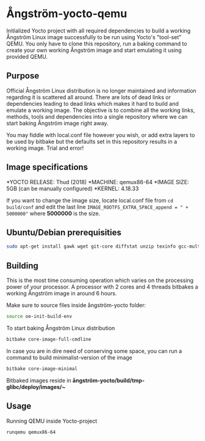 # Ångström-yocto-qemu

Initialized Yocto project with all required dependencies to build a working Ångström Linux image successfully to be run using Yocto's "tool-set" QEMU. 
You only have to clone this repository, run a baking command to create your own working Ångström image and start emulating it using provided QEMU.

## Purpose
Official Ångström Linux distribution is no longer maintained and information regarding it is scattered all around. 
There are lots of dead links or dependencies leading to dead links which makes it hard to build and emulate a working image.
The objective is to combine all the working links, methods, tools and dependencies into a single repository where we can start baking Ångström image right away.

You may fiddle with local.conf file however you wish, or add extra layers to be used by bitbake but the defaults set in this repository results in a working image.
Trial and error!

## Image specifications
*YOCTO RELEASE: Thud (2018)
*MACHINE: qemux86-64
*IMAGE SIZE: 5GB (can be manually configured)
*KERNEL: 4.18.33

If you want to change the image size, locate local.conf file from
<code>cd build/conf</code> and edit the last line <code>IMAGE_ROOTFS_EXTRA_SPACE_append = " + 5000000"</code> where **5000000** is the size.   

## Ubuntu/Debian prerequisities
```bash
sudo apt-get install gawk wget git-core diffstat unzip texinfo gcc-multilib build-essential chrpath socat libsdl1.2-dev xterm
```
## Building
This is the most time consuming operation which varies on the processing power of your processor. 
A processor with 2 cores and 4 threads bitbakes a working Ångström image in around 6 hours.

Make sure to source files inside ångström-yocto folder:
```bash
source oe-init-build-env
```
To start baking Ångström Linux distribution 
```bash
bitbake core-image-full-cmdline
```
In case you are in dire need of conserving some space, you can run a command to build minimalist-version of the image
```bash
bitbake core-image-minimal
```
Bitbaked images reside in **ångström-yocto/build/tmp-glibc/deploy/images/~**
## Usage
Running QEMU inside Yocto-project
```bash
runqemu qemux86-64
```

